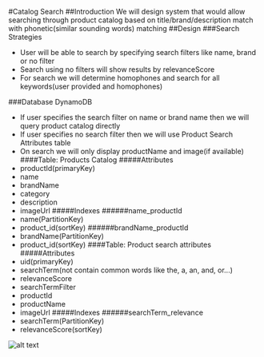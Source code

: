 #Catalog Search
##Introduction
We will design system that would allow searching through product catalog based on title/brand/description match with phonetic(similar sounding words) matching
##Design
###Search Strategies
* User will be able to search by specifying search filters like name, brand or no filter
* Search using no filters will show results by relevanceScore
* For search we will determine homophones and search for all keywords(user provided and homophones)

###Database DynamoDB
* If user specifies the search filter on name or brand name then we will query product catalog directly
*  If user specifies no search filter then we will use Product Search Attributes table
* On search we will only display productName and image(if available)
####Table: Products Catalog
#####Attributes
* productId(primaryKey)
* name
* brandName
* category
* description
* imageUrl
#####Indexes
######name_productId
* name(PartitionKey)
* product_id(sortKey)
######brandName_productId
* brandName(PartitionKey)
* product_id(sortKey)
####Table: Product search attributes
#####Attributes
* uid(primaryKey)
* searchTerm(not contain common words like the, a, an, and, or...)
* relevanceScore
* searchTermFilter
* productId
* productName
* imageUrl
#####Indexes
######searchTerm_relevance
* searchTerm(PartitionKey)
* relevanceScore(sortKey)

![alt text](https://raw.githubusercontent.com/fazeelT/catalogsearch/master/CatalogSearch.png)
